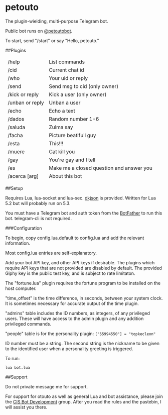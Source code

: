 # petouto

The plugin-wielding, multi-purpose Telegram bot.

Public bot runs on [@petoutobot](http://telegram.me/petoutobot).

To start, send "/start" or say "Hello, petouto."


##Plugins

<table>
  <thead>
    <tr>
      <td>/help</td>
      <td>List commands</td>
    </tr>
    <tr>
      <td>/cid</td>
      <td>Current chat id</td>
    </tr>
    <tr>
      <td>/who</td>
      <td>Your uid or reply</td>
    </tr>
    <tr>
      <td>/send <cid> <message></td>
      <td>Send msg to cid (only owner)</td>
    </tr>
    <tr>
      <td>/kick <uid> or reply</td>
      <td>Kick a user (only owner)</td>
    </tr>
    <tr>
      <td>/unban <uid> or reply</td>
      <td>Unban a user</td>
    </tr>
    <tr>
      <td>/echo <text></td>
      <td>Echo a text</td>
    </tr>
    <tr>
      <td>/dados</td>
      <td>Random number 1-6</td>
    </tr>
    <tr>
      <td>/saluda</td>
      <td>Zulma say</td>
    </tr>
    <tr>
      <td>/facha</td>
      <td>Picture beatifull guy</td>
    </tr>
    <tr>
      <td>/esta</td>
      <td>This!!!</td>
    </tr>
    <tr>
      <td>/muere <name></td>
      <td>Cat kill you</td>
    </tr>
    <tr>
      <td>/gay <name></td>
      <td>You're gay and I tell</td>
    </tr>
    <tr>
      <td>/es <closed question></td>
      <td>Make me a closed question and answer you</td>
    </tr>
    <tr>
      <td>/acerca [arg]</td>
      <td>About this bot</td>
    </tr>
  </tbody>
</table>


##Setup

Requires Lua, lua-socket and lua-sec. [dkjson](http://github.com/LuaDist/dkjson/) is provided. Written for Lua 5.2 but will probably run on 5.3.

You must have a Telegram bot and auth token from the [BotFather](http://telegram.me/botfather) to run this bot. telegram-cli is not required.

###Configuration

To begin, copy config.lua.default to config.lua and add the relevant information.

Most config.lua entries are self-explanatory.

Add your bot API key, and other API keys if desirable.
The plugins which require API keys that are not provided are disabled by default.
The provided Giphy key is the public test key, and is subject to rate limitaton.

The "fortune.lua" plugin requires the fortune program to be installed on the host computer.

"time_offset" is the time difference, in seconds, between your system clock. It is sometimes necessary for accurate output of the time plugin.

"admins" table includes the ID numbers, as integers, of any privileged users. These will have access to the admin plugin and any addition privileged commands.

"people" table is for the personality plugin:
`["55994550"] = "topkecleon"`

ID number must be a string. The second string is the nickname to be given to the identified user when a personality greeting is triggered.

To run:

`lua bot.lua`


##Support

Do not private message me for support.

For support for otouto as well as general Lua and bot assistance, please join the [CIS Bot Development](http://telegram.me/joinchat/05fe39f500f8f1b2d1548147a68acd2a) group. After you read the rules and the pastebin, I will assist you there.

